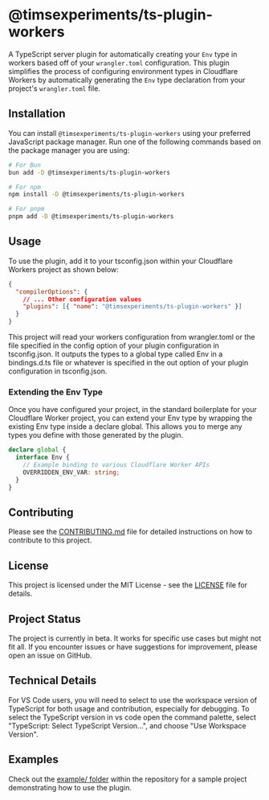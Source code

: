 # @timsexperiments/ts-plugin-workers

A TypeScript server plugin for automatically creating your `Env` type in workers based off of your `wrangler.toml` configuration. This plugin simplifies the process of configuring environment types in Cloudflare Workers by automatically generating the `Env` type declaration from your project's `wrangler.toml` file.

## Installation

You can install `@timsexperiments/ts-plugin-workers` using your preferred JavaScript package manager. Run one of the following commands based on the package manager you are using:

```bash
# For Bun
bun add -D @timsexperiments/ts-plugin-workers

# For npm
npm install -D @timsexperiments/ts-plugin-workers

# For pnpm
pnpm add -D @timsexperiments/ts-plugin-workers
```

## Usage

To use the plugin, add it to your tsconfig.json within your Cloudflare Workers project as shown below:

```json
{
  "compilerOptions": {
    // ... Other configuration values
    "plugins": [{ "name": "@timsexperiments/ts-plugin-workers" }]
  }
}
```

This project will read your workers configuration from wrangler.toml or the file specified in the config option of your plugin configuration in tsconfig.json. It outputs the types to a global type called Env in a bindings.d.ts file or whatever is specified in the out option of your plugin configuration in tsconfig.json.

### Extending the Env Type

Once you have configured your project, in the standard boilerplate for your Cloudflare Worker project, you can extend your Env type by wrapping the existing Env type inside a declare global. This allows you to merge any types you define with those generated by the plugin.

```typescript
declare global {
  interface Env {
    // Example binding to various Cloudflare Worker APIs
    OVERRIDDEN_ENV_VAR: string;
  }
}
```

## Contributing

Please see the [CONTRIBUTING.md](CONTRIBUTING.md) file for detailed instructions on how to contribute to this project.

## License

This project is licensed under the MIT License - see the [LICENSE](LICENSE.md) file for details.

## Project Status

The project is currently in beta. It works for specific use cases but might not fit all. If you encounter issues or have suggestions for improvement, please open an issue on GitHub.

## Technical Details

For VS Code users, you will need to select to use the workspace version of TypeScript for both usage and contribution, especially for debugging. To select the TypeScript version in vs code open the command palette, select "TypeScript: Select TypeScript Version...", and choose "Use Workspace Version".

## Examples

Check out the [example/ folder](/example) within the repository for a sample project demonstrating how to use the plugin.
